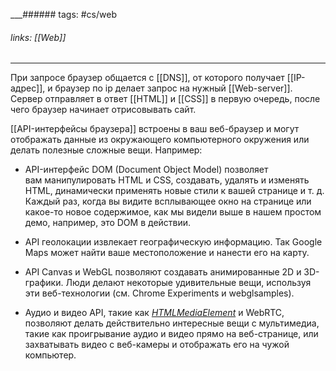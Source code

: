 
___###### tags: #cs/web 
###### links: [[Web]]
___


При запросе браузер общается с [[DNS]], от которого получает [[IP-адрес]], и браузер по ip делает запрос на нужный [[Web-server]]. Сервер отправляет в ответ [[HTML]] и [[CSS]] в первую очередь, после чего браузер начинает отрисовывать сайт.


[[API-интерфейсы браузера]] встроены в ваш веб-браузер и могут отображать данные из окружающего компьютерного окружения или делать полезные сложные вещи. Например:

- API-интерфейс DOM (Document Object Model) позволяет вам манипулировать HTML и CSS, создавать, удалять и изменять HTML, динамически применять новые стили к вашей странице и т. д. Каждый раз, когда вы видите всплывающее окно на странице или какое-то новое содержимое, как мы видели выше в нашем простом демо, например, это DOM в действии.

- API геолокации извлекает географическую информацию. Так Google Maps может найти ваше местоположение и нанести его на карту.

- API Canvas и WebGL позволяют создавать анимированные 2D и 3D-графики. Люди делают некоторые удивительные вещи, используя эти веб-технологии (см. Chrome Experiments и webglsamples).

- Аудио и видео API, такие как [_HTMLMediaElement_](https://developer.mozilla.org/ru/docs/Web/API/HTMLMediaElement) и WebRTC, позволяют делать действительно интересные вещи с мультимедиа, такие как проигрывание аудио и видео прямо на веб-странице, или захватывать видео с веб-камеры и отображать его на чужой компьютер.